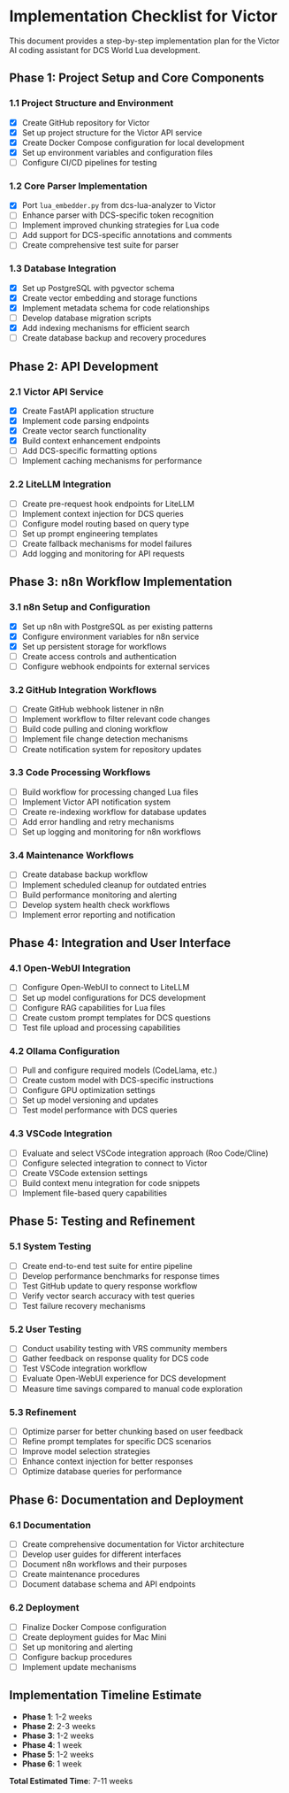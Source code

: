 # Implementation Checklist for Victor

This document provides a step-by-step implementation plan for the Victor AI coding assistant for DCS World Lua development.

## Phase 1: Project Setup and Core Components

### 1.1 Project Structure and Environment
- [x] Create GitHub repository for Victor
- [x] Set up project structure for the Victor API service
- [x] Create Docker Compose configuration for local development
- [x] Set up environment variables and configuration files
- [ ] Configure CI/CD pipelines for testing

### 1.2 Core Parser Implementation
- [x] Port `lua_embedder.py` from dcs-lua-analyzer to Victor
- [ ] Enhance parser with DCS-specific token recognition
- [ ] Implement improved chunking strategies for Lua code
- [ ] Add support for DCS-specific annotations and comments
- [ ] Create comprehensive test suite for parser

### 1.3 Database Integration
- [x] Set up PostgreSQL with pgvector schema
- [x] Create vector embedding and storage functions
- [x] Implement metadata schema for code relationships
- [ ] Develop database migration scripts
- [x] Add indexing mechanisms for efficient search
- [ ] Create database backup and recovery procedures

## Phase 2: API Development

### 2.1 Victor API Service
- [x] Create FastAPI application structure
- [x] Implement code parsing endpoints
- [x] Create vector search functionality
- [x] Build context enhancement endpoints
- [ ] Add DCS-specific formatting options
- [ ] Implement caching mechanisms for performance

### 2.2 LiteLLM Integration
- [ ] Create pre-request hook endpoints for LiteLLM
- [ ] Implement context injection for DCS queries
- [ ] Configure model routing based on query type
- [ ] Set up prompt engineering templates
- [ ] Create fallback mechanisms for model failures
- [ ] Add logging and monitoring for API requests

## Phase 3: n8n Workflow Implementation

### 3.1 n8n Setup and Configuration
- [x] Set up n8n with PostgreSQL as per existing patterns
- [x] Configure environment variables for n8n service
- [x] Set up persistent storage for workflows
- [ ] Create access controls and authentication
- [ ] Configure webhook endpoints for external services

### 3.2 GitHub Integration Workflows
- [ ] Create GitHub webhook listener in n8n
- [ ] Implement workflow to filter relevant code changes
- [ ] Build code pulling and cloning workflow
- [ ] Implement file change detection mechanisms
- [ ] Create notification system for repository updates

### 3.3 Code Processing Workflows
- [ ] Build workflow for processing changed Lua files
- [ ] Implement Victor API notification system
- [ ] Create re-indexing workflow for database updates
- [ ] Add error handling and retry mechanisms
- [ ] Set up logging and monitoring for n8n workflows

### 3.4 Maintenance Workflows
- [ ] Create database backup workflow
- [ ] Implement scheduled cleanup for outdated entries
- [ ] Build performance monitoring and alerting
- [ ] Develop system health check workflows
- [ ] Implement error reporting and notification

## Phase 4: Integration and User Interface

### 4.1 Open-WebUI Integration
- [ ] Configure Open-WebUI to connect to LiteLLM
- [ ] Set up model configurations for DCS development
- [ ] Configure RAG capabilities for Lua files
- [ ] Create custom prompt templates for DCS questions
- [ ] Test file upload and processing capabilities

### 4.2 Ollama Configuration
- [ ] Pull and configure required models (CodeLlama, etc.)
- [ ] Create custom model with DCS-specific instructions
- [ ] Configure GPU optimization settings
- [ ] Set up model versioning and updates
- [ ] Test model performance with DCS queries

### 4.3 VSCode Integration
- [ ] Evaluate and select VSCode integration approach (Roo Code/Cline)
- [ ] Configure selected integration to connect to Victor
- [ ] Create VSCode extension settings
- [ ] Build context menu integration for code snippets
- [ ] Implement file-based query capabilities

## Phase 5: Testing and Refinement

### 5.1 System Testing
- [ ] Create end-to-end test suite for entire pipeline
- [ ] Develop performance benchmarks for response times
- [ ] Test GitHub update to query response workflow
- [ ] Verify vector search accuracy with test queries
- [ ] Test failure recovery mechanisms

### 5.2 User Testing
- [ ] Conduct usability testing with VRS community members
- [ ] Gather feedback on response quality for DCS code
- [ ] Test VSCode integration workflow
- [ ] Evaluate Open-WebUI experience for DCS development
- [ ] Measure time savings compared to manual code exploration

### 5.3 Refinement
- [ ] Optimize parser for better chunking based on user feedback
- [ ] Refine prompt templates for specific DCS scenarios
- [ ] Improve model selection strategies
- [ ] Enhance context injection for better responses
- [ ] Optimize database queries for performance

## Phase 6: Documentation and Deployment

### 6.1 Documentation
- [ ] Create comprehensive documentation for Victor architecture
- [ ] Develop user guides for different interfaces
- [ ] Document n8n workflows and their purposes
- [ ] Create maintenance procedures
- [ ] Document database schema and API endpoints

### 6.2 Deployment
- [ ] Finalize Docker Compose configuration
- [ ] Create deployment guides for Mac Mini
- [ ] Set up monitoring and alerting
- [ ] Configure backup procedures
- [ ] Implement update mechanisms

## Implementation Timeline Estimate

- **Phase 1**: 1-2 weeks
- **Phase 2**: 2-3 weeks
- **Phase 3**: 1-2 weeks
- **Phase 4**: 1 week
- **Phase 5**: 1-2 weeks
- **Phase 6**: 1 week

**Total Estimated Time**: 7-11 weeks